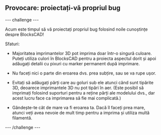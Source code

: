 ## Provocare: proiectați-vă propriul bug

--- challenge ---

Acum este timpul să vă proiectați propriul bug folosind noile cunoștințe despre BlocksCAD!

Sfaturi:

+ Majoritatea imprimantelor 3D pot imprima doar într-o singură culoare. Puteți utiliza culori în BlocksCAD pentru a proiecta aspectul dorit și apoi adăugați detalii cu pixuri cu marker permanent după imprimare.

+ Nu faceți nici o parte din eroarea dvs. prea subțire, sau se va rupe ușor.

+ Evitați să adăugați părți care au goluri sub ele atunci când sunt tipărite 3D, deoarece imprimantele 3D nu pot tipări în aer. (Este posibil să imprimați folosind suporturi pentru a reține părți ale modelului dvs., dar acest lucru face ca imprimarea să fie mai complicată.)

+ Gândește-te cât de mare va fi eroarea ta. Dacă îl faceți prea mare, atunci veți avea nevoie de mult timp pentru a imprima și utiliza multă filamentă.

--- /challenge ---



 




  
